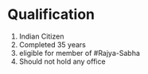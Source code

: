 # Qualification
1. Indian Citizen
2. Completed 35 years
3. eligible for member of #Rajya-Sabha 
4. Should not hold any office

